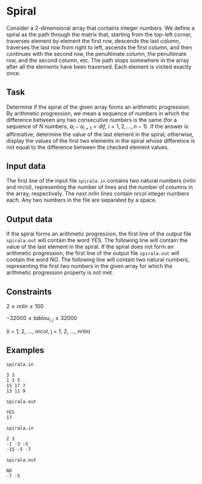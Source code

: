 # Spiral

Consider a 2-dimensional array that contains integer numbers. We define a spiral as the path through the matrix that, starting from the top-left corner, traverses element by element the first row, descends the last column, traverses the last row from right to left, ascends the first column, and then continues with the second row, the penultimate column, the penultimate row, and the second column, etc. The path stops somewhere in the array after all the elements have been traversed. Each element is visited exactly once.

## Task

Determine if the spiral of the given array forms an arithmetic progression. By arithmetic progression, we mean a sequence of numbers in which the difference between any two consecutive numbers is the same (for a sequence of $N$ numbers, $a_i - a_{i+1} = dif$, $i = 1, 2, \dots, n - 1$). If the answer is affirmative, determine the value of the last element in the spiral; otherwise, display the values of the first two elements in the spiral whose difference is not equal to the difference between the checked element values.

## Input data

The first line of the input file `spirala.in` contains two natural numbers ($nrlin$ and $nrcol$), representing the number of lines and the number of columns in the array, respectively. The next $nrlin$ lines contain $nrcol$ integer numbers each. Any two numbers in the file are separated by a space.

## Output data

If the spiral forms an arithmetic progression, the first line of the output file `spirala.out` will contain the word $YES$. The following line will contain the value of the last element in the spiral. If the spiral does not form an arithmetic progression, the first line of the output file `spirala.out` will contain the word $NO$. The following line will contain two natural numbers, representing the first two numbers in the given array for which the arithmetic progression property is not met.

## Constraints

$2 \leq nrlin \leq 100$

$-32000 \leq tablou_{i,j} \leq 32000$ 

(i = 1, 2, $\dots$, $nrcol$, j = 1, 2, $\dots$, $nrlin$)

## Examples

`spirala.in`
```
3 3
1 3 5
15 17 7
13 11 9
```

`spirala.out`
```
YES
17
```

`spirala.in`
```
2 3
-1 -3 -5
-15 -5 -7
```

`spirala.out`
```
NO
-7 -5
```